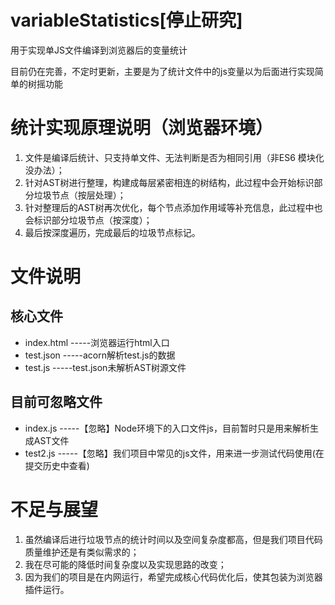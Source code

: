 # variableStatistics[停止研究]
用于实现单JS文件编译到浏览器后的变量统计

目前仍在完善，不定时更新，主要是为了统计文件中的js变量以为后面进行实现简单的树摇功能
# 统计实现原理说明（浏览器环境）
1. 文件是编译后统计、只支持单文件、无法判断是否为相同引用（非ES6 模块化没办法）；
2. 针对AST树进行整理，构建成每层紧密相连的树结构，此过程中会开始标识部分垃圾节点（按层处理）；
3. 针对整理后的AST树再次优化，每个节点添加作用域等补充信息，此过程中也会标识部分垃圾节点（按深度）；
4. 最后按深度遍历，完成最后的垃圾节点标记。


# 文件说明
## 核心文件
- index.html  -----浏览器运行html入口
- test.json   -----acorn解析test.js的数据                 
- test.js     -----test.json未解析AST树源文件
## 目前可忽略文件
- index.js    -----【忽略】Node环境下的入口文件js，目前暂时只是用来解析生成AST文件
- test2.js    -----【忽略】我们项目中常见的js文件，用来进一步测试代码使用(在提交历史中查看)                       

# 不足与展望
1. 虽然编译后进行垃圾节点的统计时间以及空间复杂度都高，但是我们项目代码质量维护还是有类似需求的；
2. 我在尽可能的降低时间复杂度以及实现思路的改变；
3. 因为我们的项目是在内网运行，希望完成核心代码优化后，使其包装为浏览器插件运行。

